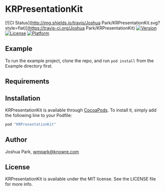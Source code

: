 # KRPresentationKit

[![CI Status](http://img.shields.io/travis/Joshua Park/KRPresentationKit.svg?style=flat)](https://travis-ci.org/Joshua Park/KRPresentationKit)
[![Version](https://img.shields.io/cocoapods/v/KRPresentationKit.svg?style=flat)](http://cocoapods.org/pods/KRPresentationKit)
[![License](https://img.shields.io/cocoapods/l/KRPresentationKit.svg?style=flat)](http://cocoapods.org/pods/KRPresentationKit)
[![Platform](https://img.shields.io/cocoapods/p/KRPresentationKit.svg?style=flat)](http://cocoapods.org/pods/KRPresentationKit)

## Example

To run the example project, clone the repo, and run `pod install` from the Example directory first.

## Requirements

## Installation

KRPresentationKit is available through [CocoaPods](http://cocoapods.org). To install
it, simply add the following line to your Podfile:

```ruby
pod "KRPresentationKit"
```

## Author

Joshua Park, wmpark@knowre.com

## License

KRPresentationKit is available under the MIT license. See the LICENSE file for more info.
